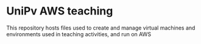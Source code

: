 # UniPv AWS teaching

This repository hosts files used to create and manage virtual machines and environments used in teaching activities, and run on AWS

